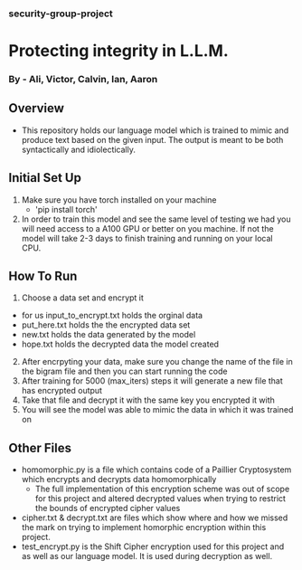 ### security-group-project
# Protecting integrity in L.L.M.

### By - Ali, Victor, Calvin, Ian, Aaron 

## Overview
- This repository holds our language model which is trained to mimic and produce text based on the given input. The output is meant to be both syntactically and idiolectically.

## Initial Set Up
1. Make sure you have torch installed on your machine
   - 'pip install torch'
2. In order to train this model and see the same level of testing we had you will need access to a A100 GPU or better on you machine. If not the model will take 2-3 days to finish training and running on your local CPU.

## How To Run
1. Choose a data set and encrypt it
  - for us input_to_encrypt.txt holds the orginal data 
  - put_here.txt holds the the encrypted data set 
  - new.txt holds the data generated by the model 
  - hope.txt holds the decrypted data the model created 
2. After encrpyting your data, make sure you change the name of the file in the bigram file and then you can start running the code 
3. After training for 5000 (max_iters) steps it will generate a new file that has encrypted output 
4. Take that file and decrypt it with the same key you encrypted it with 
5. You will see the model was able to mimic the data in which it was trained on 

## Other Files
- homomorphic.py is a file which contains code of a Paillier Cryptosystem which encrypts and decrypts data homomorphically
  - The full implementation of this encryption scheme was out of scope for this project and altered decrypted values when trying to restrict the bounds of encrypted cipher values
- cipher.txt & decrypt.txt are files which show where and how we missed the mark on trying to implement homorphic encryption within this project. 
- test_encrypt.py is the Shift Cipher encryption used for this project and as well as our language model. It is used during decryption as well.
